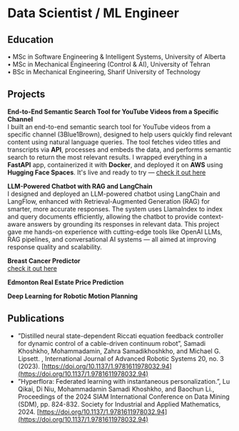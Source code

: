 # Data Scientist / ML Engineer

## Education
• MSc in Software Engineering & Intelligent Systems, University of Alberta\
• MSc in Mechanical Engineering (Control & AI), University of Tehran\
• BSc in Mechanical Engineering, Sharif University of Technology

## Projects
**End-to-End Semantic Search Tool for YouTube Videos from a Specific Channel**\
I built an end-to-end semantic search tool for YouTube videos from a specific channel (3Blue1Brown), designed to help users quickly find relevant content using natural language queries. The tool fetches video titles and transcripts via **API**, processes and embeds the data, and performs semantic search to return the most relevant results. I wrapped everything in a **FastAPI** app, containerized it with **Docker**, and deployed it on **AWS** using **Hugging Face Spaces**. It's live and ready to try — [check it out here](https://huggingface.co/spaces/masamadikh/YouTubeSemanticSearch)

**LLM-Powered Chatbot with RAG and LangChain**\
I designed and deployed an LLM-powered chatbot using LangChain and LangFlow, enhanced with Retrieval-Augmented Generation (RAG) for smarter, more accurate responses. The system uses LlamaIndex to index and query documents efficiently, allowing the chatbot to provide context-aware answers by grounding its responses in relevant data. This project gave me hands-on experience with cutting-edge tools like OpenAI LLMs, RAG pipelines, and conversational AI systems — all aimed at improving response quality and scalability.

**Breast Cancer Predictor**\
[check it out here](https://predictcancer-amin.streamlit.app/)

**Edmonton Real Estate Price Prediction**

**Deep Learning for Robotic Motion Planning**

## Publications
- ”Distilled neural state-dependent Riccati equation feedback controller for dynamic control of a cable-driven continuum robot”, Samadi Khoshkho, Mohammadamin, Zahra Samadikhoshkho, and Michael G. Lipsett. , International Journal of Advanced Robotic Systems 20, no. 3 (2023). [https://doi.org/10.1137/1.9781611978032.94](https://doi.org/10.1137/1.9781611978032.94)
- ”Hyperflora: Federated learning with instantaneous personalization.”, Lu Qikai, Di Niu, Mohammadamin Samadi Khoshkho, and Baochun Li., Proceedings of the 2024 SIAM International Conference on Data Mining (SDM), pp. 824-832. Society for Industrial and Applied Mathematics, 2024. [https://doi.org/10.1137/1.9781611978032.94](https://doi.org/10.1137/1.9781611978032.94)
